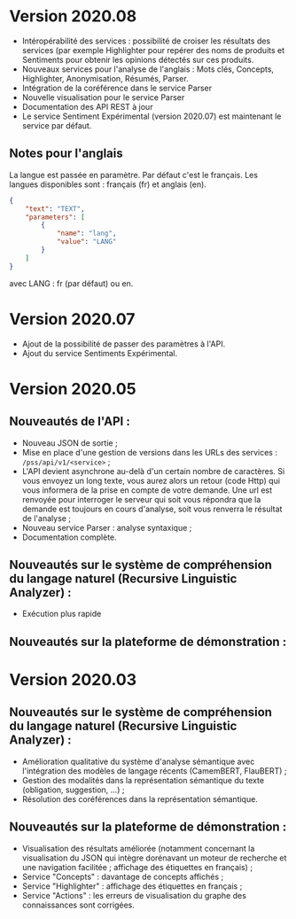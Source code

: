 # Version 2020.08
- Intéropérabilité des services : possibilité de croiser les résultats des services (par exemple Highlighter pour repérer des noms de produits et Sentiments pour obtenir les opinions détectés sur ces produits.
- Nouveaux services pour l'analyse de l'anglais :  Mots clés, Concepts, Highlighter, Anonymisation, Résumés, Parser.
- Intégration de la coréférence dans le service Parser
- Nouvelle visualisation pour le service Parser
- Documentation des API REST à jour
- Le service Sentiment Expérimental (version 2020.07) est maintenant le service par défaut.

## Notes pour l'anglais

La langue est passée en paramètre. Par défaut c'est le français. Les langues disponibles sont : français (fr) et anglais (en).   

```JSON
{
	"text": "TEXT",
	"parameters": [
		{
			"name": "lang",
			"value": "LANG"
		}
	]
}
```
avec LANG : fr (par défaut) ou en.


# Version 2020.07
- Ajout de la possibilité de passer des paramètres à l'API.
- Ajout du service Sentiments Expérimental.

# Version 2020.05

## Nouveautés de l'API :
- Nouveau JSON de sortie ;
- Mise en place d'une gestion de versions dans les URLs des services : 
`/pss/api/v1/<service>` ;
- L'API devient asynchrone au-delà d'un certain nombre de caractères. Si vous envoyez un long texte, vous aurez alors un retour (code Http) qui vous informera de la prise en compte de votre demande. Une url est renvoyée pour interroger le serveur qui soit vous répondra que la demande est toujours en cours d'analyse, soit vous renverra le résultat de l'analyse ;
- Nouveau service Parser : analyse syntaxique ;
- Documentation complète.

## Nouveautés sur le système de compréhension du langage naturel (Recursive Linguistic Analyzer) :
- Exécution plus rapide

## Nouveautés sur la plateforme de démonstration :

# Version 2020.03

## Nouveautés sur le système de compréhension du langage naturel (Recursive Linguistic Analyzer) :
- Amélioration qualitative du système d'analyse sémantique avec l'intégration des modèles de langage récents (CamemBERT, FlauBERT) ;
- Gestion des modalités dans la représentation sémantique du texte (obligation, suggestion, ...) ;
- Résolution des coréférences dans la représentation sémantique.

## Nouveautés sur la plateforme de démonstration :
- Visualisation des résultats améliorée (notamment concernant la visualisation du JSON qui intègre dorénavant un moteur de recherche et une navigation facilitée ; affichage des étiquettes en français) ;
- Service "Concepts" : davantage de concepts affichés ;
- Service "Highlighter" : affichage des étiquettes en français ;
- Service "Actions" : les erreurs de visualisation du graphe des connaissances sont corrigées. 
